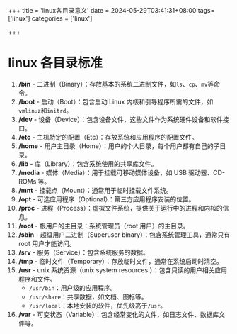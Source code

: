 +++
title = 'linux各目录意义'
date = 2024-05-29T03:41:31+08:00
tags= ['linux']
categories = ['linux']

+++

<!--more--->

# linux 各目录标准

1. **/bin** - 二进制（Binary）：存放基本的系统二进制文件，如`ls`、`cp`、`mv`等命令。
2. **/boot** - 启动（Boot）：包含启动 Linux 内核和引导程序所需的文件，如`vmlinuz`和`initrd`。
3. **/dev** - 设备（Device）：包含设备文件，这些文件作为系统硬件设备和软件接口。
4. **/etc** - 主机特定的配置（Etc）：存放系统和应用程序的配置文件。
5. **/home** - 用户主目录（Home）：用户的个人目录，每个用户都有自己的子目录。
6. **/lib** - 库（Library）：包含系统使用的共享库文件。
7. **/media** - 媒体（Media）：用于挂载可移动媒体设备，如 USB 驱动器、CD-ROMs 等。
8. **/mnt** - 挂载点（Mount）：通常用于临时挂载文件系统。
9. **/opt** - 可选应用程序（Optional）：第三方应用程序安装的位置。
10. **/proc** - 进程（Process）：虚拟文件系统，提供关于运行中的进程和内核的信息。
11. **/root** - 根用户的主目录：系统管理员（root 用户）的主目录。
12. **/sbin** - 超级用户二进制（Superuser binary）：包含系统管理工具，通常只有 root 用户才能访问。
13. **/srv** - 服务（Service）：包含系统服务的数据。
14. **/tmp** - 临时文件（Temporary）：存放临时文件，通常在系统启动时清空。
15. **/usr** - unix 系统资源（unix system resources ）：包含只读的用户相关应用程序和文件。
    - `/usr/bin`：用户级的应用程序。
    - `/usr/share`：共享数据，如文档、图标等。
    - `/usr/local`：本地安装的软件，优先级高于`/usr`。
16. **/var** - 可变状态（Variable）：包含经常变化的文件，如日志文件、数据库文件等。
